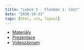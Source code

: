 ```yaml
---
title: "Lekce 5 - Flexbox 1. část"
date: "2018-10-31"
tags: [html, css, layout]
---
```


- [Materiály](/materialy/lekce5/lekce-5.zip)
- [Prezentace](https://docs.google.com/presentation/d/16C_xTYvQIZO4ur59S26RloMDdkw51IE7_RP8Rxjrrak/edit#slide=id.g2485bd0b8b_0_40)
- [Videozáznam](https://youtu.be/D-UZrgJxdH0)
